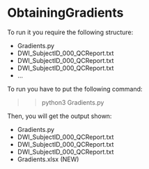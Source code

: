 # ObtainingGradients
To run it you require the following structure:
- Gradients.py
- DWI_SubjectID_000_QCReport.txt
- DWI_SubjectID_000_QCReport.txt
- DWI_SubjectID_000_QCReport.txt
- …

To run you have to put the following command:
 >> python3 Gradients.py 

Then, you will get the output shown:
- Gradients.py
- DWI_SubjectID_000_QCReport.txt
- DWI_SubjectID_000_QCReport.txt
- DWI_SubjectID_000_QCReport.txt
- Gradients.xlsx (NEW)